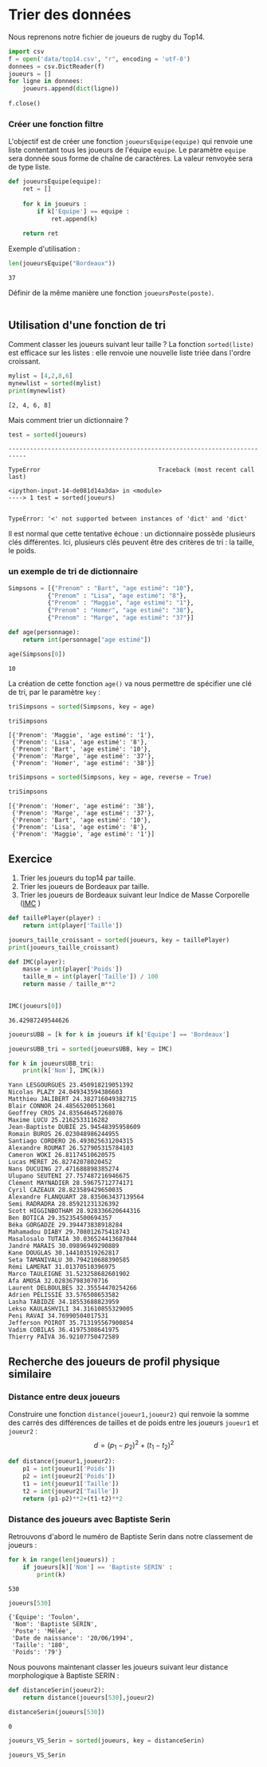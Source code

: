 # Trier des données


Nous reprenons notre fichier de joueurs de rugby du Top14. 



```python
import csv
f = open('data/top14.csv', "r", encoding = 'utf-8')
donnees = csv.DictReader(f)
joueurs = []
for ligne in donnees:
    joueurs.append(dict(ligne))
    
f.close()
```

### Créer une fonction filtre
L'objectif est de créer une fonction `joueursEquipe(equipe)` qui renvoie une liste contentant tous les joueurs de l'équipe `equipe`. 
Le paramètre `equipe` sera donnée sous forme de chaîne de caractères. 
La valeur renvoyée sera de type liste.


```python
def joueursEquipe(equipe):
    ret = []
    
    for k in joueurs :
        if k['Equipe'] == equipe :
            ret.append(k)
    
    return ret

```

Exemple d'utilisation :


```python
len(joueursEquipe("Bordeaux"))
```




    37



Définir de la même manière une fonction `joueursPoste(poste)`.


```python

```

## Utilisation d'une fonction de tri

Comment classer les joueurs suivant leur taille ?
La fonction `sorted(liste)` est efficace sur les listes : elle renvoie une nouvelle liste triée dans l'ordre croissant.


```python
mylist = [4,2,8,6]
mynewlist = sorted(mylist)
print(mynewlist)
```

    [2, 4, 6, 8]


Mais comment trier un dictionnaire ? 


```python
test = sorted(joueurs)
```


    ---------------------------------------------------------------------------

    TypeError                                 Traceback (most recent call last)

    <ipython-input-14-de081d14a3da> in <module>
    ----> 1 test = sorted(joueurs)
    

    TypeError: '<' not supported between instances of 'dict' and 'dict'


Il est normal que cette tentative échoue : un dictionnaire possède plusieurs clés différentes.
Ici, plusieurs clés peuvent être des critères de tri : la taille, le poids.

### un exemple de tri de dictionnaire


```python
Simpsons = [{"Prenom" : "Bart", "age estimé": "10"},
           {"Prenom" : "Lisa", "age estimé": "8"},
           {"Prenom" : "Maggie", "age estimé": "1"},
           {"Prenom" : "Homer", "age estimé": "38"},
           {"Prenom" : "Marge", "age estimé": "37"}]
```


```python
def age(personnage):
    return int(personnage["age estimé"])
```


```python
age(Simpsons[0])
```




    10



La création de cette fonction `age()` va nous permettre de spécifier une clé de tri, par le paramètre `key` :


```python
triSimpsons = sorted(Simpsons, key = age)
```


```python
triSimpsons
```




    [{'Prenom': 'Maggie', 'age estimé': '1'},
     {'Prenom': 'Lisa', 'age estimé': '8'},
     {'Prenom': 'Bart', 'age estimé': '10'},
     {'Prenom': 'Marge', 'age estimé': '37'},
     {'Prenom': 'Homer', 'age estimé': '38'}]




```python
triSimpsons = sorted(Simpsons, key = age, reverse = True)
```


```python
triSimpsons
```




    [{'Prenom': 'Homer', 'age estimé': '38'},
     {'Prenom': 'Marge', 'age estimé': '37'},
     {'Prenom': 'Bart', 'age estimé': '10'},
     {'Prenom': 'Lisa', 'age estimé': '8'},
     {'Prenom': 'Maggie', 'age estimé': '1'}]



## Exercice 
1. Trier les joueurs du top14 par taille.
2. Trier les joueurs de Bordeaux par taille.
3. Trier les joueurs de Bordeaux suivant leur Indice de Masse Corporelle ([IMC](https://fr.wikipedia.org/wiki/Indice_de_masse_corporelle) )


```python
def taillePlayer(player) :
    return int(player['Taille'])
```


```python
joueurs_taille_croissant = sorted(joueurs, key = taillePlayer)
print(joueurs_taille_croissant)
```


```python
def IMC(player):
    masse = int(player['Poids'])
    taille_m = int(player['Taille']) / 100
    return masse / taille_m**2
    
```


```python
IMC(joueurs[0])
```




    36.42987249544626




```python
joueursUBB = [k for k in joueurs if k['Equipe'] == 'Bordeaux']
```


```python
joueursUBB_tri = sorted(joueursUBB, key = IMC)
```


```python
for k in joueursUBB_tri:
    print(k['Nom'], IMC(k))
```

    Yann LESGOURGUES 23.450918219051392
    Nicolas PLAZY 24.049343594386603
    Matthieu JALIBERT 24.382716049382715
    Blair CONNOR 24.48565200513601
    Geoffrey CROS 24.835646457268076
    Maxime LUCU 25.2162533116282
    Jean-Baptiste DUBIÉ 25.94548395958609
    Romain BUROS 26.023048986244955
    Santiago CORDERO 26.493025631204315
    Alexandre ROUMAT 26.527905315784103
    Cameron WOKI 26.81174510620575
    Lucas MÉRET 26.82742078020452
    Nans DUCUING 27.471688898385274
    Ulupano SEUTENI 27.757487216946675
    Clément MAYNADIER 28.59675712774171
    Cyril CAZEAUX 28.823589429650035
    Alexandre FLANQUART 28.835063437139564
    Semi RADRADRA 28.85921231326392
    Scott HIGGINBOTHAM 28.928336620644316
    Ben BOTICA 29.352354500694357
    Béka GORGADZE 29.394473838918284
    Mahamadou DIABY 29.708012675418743
    Masalosalo TUTAIA 30.036524413687044
    Jandré MARAIS 30.09896949290889
    Kane DOUGLAS 30.144103519262817
    Seta TAMANIVALU 30.794210688390585
    Rémi LAMERAT 31.01370510396975
    Marco TAULEIGNE 31.523258682601902
    Afa AMOSA 32.028367983070716
    Laurent DELBOULBÈS 32.35554470254266
    Adrien PÉLISSIÉ 33.576508653582
    Lasha TABIDZE 34.18553688823959
    Lekso KAULASHVILI 34.31610855329005
    Peni RAVAI 34.76990504017531
    Jefferson POIROT 35.713195567900854
    Vadim COBILAS 36.41975308641975
    Thierry PAÏVA 36.92107750472589


## Recherche des joueurs de profil  physique similaire

### Distance entre deux joueurs
Construire une fonction `distance(joueur1,joueur2)` qui renvoie la somme des carrés des différences de tailles et de poids entre les joueurs `joueur1` et `joueur2` : 
$$ d = (p_1-p_2)^2 + (t_1-t_2)^2$$


```python
def distance(joueur1,joueur2):
    p1 = int(joueur1['Poids'])
    p2 = int(joueur2['Poids'])
    t1 = int(joueur1['Taille'])
    t2 = int(joueur2['Taille'])
    return (p1-p2)**2+(t1-t2)**2
```

### Distance des joueurs avec Baptiste Serin

Retrouvons d'abord le numéro de Baptiste Serin dans notre classement de joueurs :


```python
for k in range(len(joueurs)) :
    if joueurs[k]['Nom'] == 'Baptiste SERIN' :
        print(k)
```

    530



```python
joueurs[530]
```




    {'Equipe': 'Toulon',
     'Nom': 'Baptiste SERIN',
     'Poste': 'Mêlée',
     'Date de naissance': '20/06/1994',
     'Taille': '180',
     'Poids': '79'}



Nous pouvons maintenant classer les joueurs suivant leur distance morphologique à Baptiste  SERIN :


```python
def distanceSerin(joueur2):
    return distance(joueurs[530],joueur2)
```


```python
distanceSerin(joueurs[530])
```




    0




```python
joueurs_VS_Serin = sorted(joueurs, key = distanceSerin)
```


```python
joueurs_VS_Serin
```


```python

```
